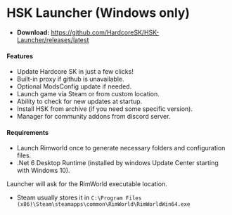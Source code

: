 # HSK Launcher (Windows only)
* **Download:** <https://github.com/HardcoreSK/HSK-Launcher/releases/latest>

#### Features

* Update Hardcore SK in just a few clicks!
* Built-in proxy if github is unavailable.
* Optional ModsConfig update if needed.
* Launch game via Steam or from custom location.
* Ability to check for new updates at startup.
* Install HSK from archive (if you need some specific version).
* Manager for community addons from discord server.

#### Requirements

- Launch Rimworld once to generate necessary folders and configuration files.
- .Net 6 Desktop Runtime (installed by windows Update Center starting with Windows 10).

Launcher will ask for the RimWorld executable location.
* Steam usually stores it in `C:\Program Files (x86)\Steam\steamapps\common\RimWorld\RimWorldWin64.exe`
